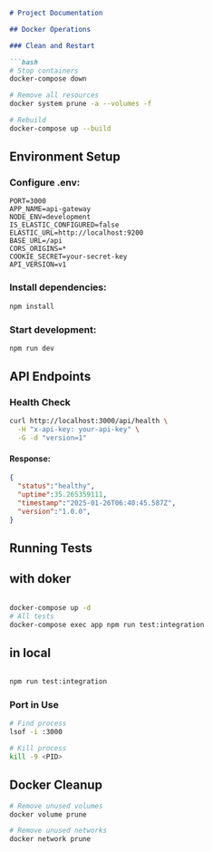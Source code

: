 ```markdown
# Project Documentation

## Docker Operations

### Clean and Restart

```bash
# Stop containers
docker-compose down

# Remove all resources
docker system prune -a --volumes -f

# Rebuild
docker-compose up --build
```

## Environment Setup

### Configure .env:

```env
PORT=3000
APP_NAME=api-gateway
NODE_ENV=development
IS_ELASTIC_CONFIGURED=false
ELASTIC_URL=http://localhost:9200
BASE_URL=/api
CORS_ORIGINS=*
COOKIE_SECRET=your-secret-key
API_VERSION=v1
```

### Install dependencies:

```bash
npm install
```

### Start development:

```bash
npm run dev
```

## API Endpoints

### Health Check

```bash
curl http://localhost:3000/api/health \
  -H "x-api-key: your-api-key" \
  -G -d "version=1"
```

#### Response:

```json
{
  "status":"healthy",
  "uptime":35.265359111,
  "timestamp":"2025-01-26T06:40:45.587Z",
  "version":"1.0.0",
}
```




## Running Tests 

## with doker

```bash

docker-compose up -d
# All tests
docker-compose exec app npm run test:integration

```
## in local
```bash

npm run test:integration

```

### Port in Use

```bash
# Find process
lsof -i :3000

# Kill process
kill -9 <PID>
```

## Docker Cleanup

```bash
# Remove unused volumes
docker volume prune

# Remove unused networks
docker network prune
```
```


